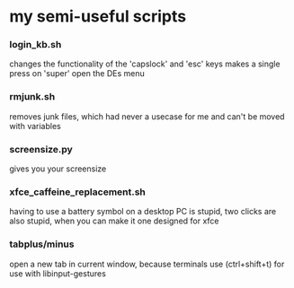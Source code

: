 # my semi-useful scripts
### login_kb.sh
changes the functionality of the 'capslock' and 'esc' keys
makes a single press on 'super' open the DEs menu

### rmjunk.sh
removes junk files, which had never a usecase for me and can't be moved with variables

### screensize.py
gives you your screensize

### xfce_caffeine_replacement.sh
having to use a battery symbol on a desktop PC is stupid, two clicks are also stupid, when you can make it one
designed for xfce

### tabplus/minus
open a new tab in current window, because terminals use (ctrl+shift+t)
for use with libinput-gestures
